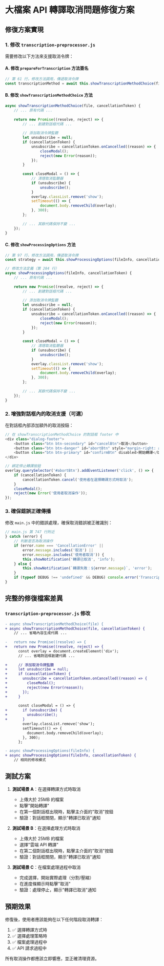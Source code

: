 # 大檔案 API 轉譯取消問題修復方案

## 修復方案實現

### 1. 修改 `transcription-preprocessor.js`

需要修改以下方法來支援取消令牌：

#### A. 修改 `prepareForTranscription` 方法簽名

```javascript
// 第 61 行，修改方法調用，傳遞取消令牌
const transcriptionMethod = await this.showTranscriptionMethodChoice(file, cancellationToken);
```

#### B. 修改 `showTranscriptionMethodChoice` 方法

```javascript
async showTranscriptionMethodChoice(file, cancellationToken) {
    // ... 原有代碼 ...
    
    return new Promise((resolve, reject) => {
        // ... 創建對話框代碼 ...
        
        // 添加取消令牌監聽
        let unsubscribe = null;
        if (cancellationToken) {
            unsubscribe = cancellationToken.onCancelled((reason) => {
                closeModal();
                reject(new Error(reason));
            });
        }
        
        const closeModal = () => {
            // 清理取消監聽器
            if (unsubscribe) {
                unsubscribe();
            }
            overlay.classList.remove('show');
            setTimeout(() => {
                document.body.removeChild(overlay);
            }, 300);
        };
        
        // ... 其餘代碼保持不變 ...
    });
}
```

#### C. 修改 `showProcessingOptions` 方法

```javascript
// 第 97 行，修改方法調用，傳遞取消令牌
const strategy = await this.showProcessingOptions(fileInfo, cancellationToken);

// 修改方法定義（第 284 行）
async showProcessingOptions(fileInfo, cancellationToken) {
    // ... 原有代碼 ...
    
    return new Promise((resolve, reject) => {
        // ... 創建對話框代碼 ...
        
        // 添加取消令牌監聽
        let unsubscribe = null;
        if (cancellationToken) {
            unsubscribe = cancellationToken.onCancelled((reason) => {
                closeModal();
                reject(new Error(reason));
            });
        }
        
        const closeModal = () => {
            // 清理取消監聽器
            if (unsubscribe) {
                unsubscribe();
            }
            overlay.classList.remove('show');
            setTimeout(() => {
                document.body.removeChild(overlay);
            }, 300);
        };
        
        // ... 其餘代碼保持不變 ...
    });
}
```

### 2. 增強對話框內的取消支援（可選）

在對話框內部添加額外的取消按鈕：

```javascript
// 在 showTranscriptionMethodChoice 的對話框 footer 中
<div class="dialog-footer">
    <button class="btn btn-secondary" id="cancelBtn">取消</button>
    <button class="btn btn-danger" id="abortBtn" style="margin-right: auto;">停止轉譯</button>
    <button class="btn btn-primary" id="confirmBtn" disabled>開始轉譯</button>
</div>

// 綁定停止轉譯按鈕
overlay.querySelector('#abortBtn').addEventListener('click', () => {
    if (cancellationToken) {
        cancellationToken.cancel('使用者在選擇轉譯方式時取消');
    }
    closeModal();
    reject(new Error('使用者取消操作'));
});
```

### 3. 確保錯誤正確傳播

修改 `main.js` 中的錯誤處理，確保取消錯誤被正確識別：

```javascript
// main.js 第 747 行附近
} catch (error) {
    // 判斷是否為取消操作
    if (error.name === 'CancellationError' || 
        error.message.includes('取消') || 
        error.message.includes('使用者取消')) {
        this.showNotification('轉譯已取消', 'info');
    } else {
        this.showNotification(`轉譯失敗：${error.message}`, 'error');
    }
    if (typeof DEBUG !== 'undefined' && DEBUG) console.error('Transcription error:', error);
}
```

## 完整的修復檔案差異

### `transcription-preprocessor.js` 修改

```diff
- async showTranscriptionMethodChoice(file) {
+ async showTranscriptionMethodChoice(file, cancellationToken) {
    // ... 省略內容生成代碼 ...
    
-   return new Promise((resolve) => {
+   return new Promise((resolve, reject) => {
      const overlay = document.createElement('div');
      // ... 省略對話框創建代碼 ...
      
+     // 添加取消令牌監聽
+     let unsubscribe = null;
+     if (cancellationToken) {
+       unsubscribe = cancellationToken.onCancelled((reason) => {
+         closeModal();
+         reject(new Error(reason));
+       });
+     }
      
      const closeModal = () => {
+       if (unsubscribe) {
+         unsubscribe();
+       }
        overlay.classList.remove('show');
        setTimeout(() => {
          document.body.removeChild(overlay);
        }, 300);
      };

- async showProcessingOptions(fileInfo) {
+ async showProcessingOptions(fileInfo, cancellationToken) {
    // 相同的修改模式
```

## 測試方案

1. **測試場景 A**：在選擇轉譯方式時取消
   - 上傳大於 25MB 的檔案
   - 點擊"開始轉譯"
   - 在第一個對話框出現時，點擊主介面的"取消"按鈕
   - 驗證：對話框關閉，顯示"轉譯已取消"通知

2. **測試場景 B**：在選擇處理方式時取消
   - 上傳大於 25MB 的檔案
   - 選擇"雲端 API 轉譯"
   - 在第二個對話框出現時，點擊主介面的"取消"按鈕
   - 驗證：對話框關閉，顯示"轉譯已取消"通知

3. **測試場景 C**：在檔案處理過程中取消
   - 完成選擇，開始實際處理（分割/壓縮）
   - 在進度條顯示時點擊"取消"
   - 驗證：處理停止，顯示"轉譯已取消"通知

## 預期效果

修復後，使用者應該能夠在以下任何階段取消轉譯：
1. ✅ 選擇轉譯方式時
2. ✅ 選擇處理策略時
3. ✅ 檔案處理過程中
4. ✅ API 請求過程中

所有取消操作都應該立即響應，並正確清理資源。